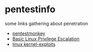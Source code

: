 # pentestinfo
some  links  gathering about penetration
- [pentestmonkey](http://pentestmonkey.net/)
- [Basic Linux Privilege Escalation](https://blog.g0tmi1k.com/2011/08/basic-linux-privilege-escalation/)
- [linux kernel-exploits](https://github.com/SecWiki/linux-kernel-exploits)
